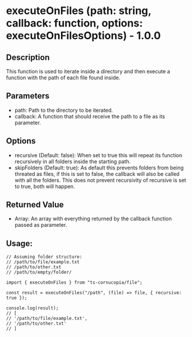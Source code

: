 # executeOnFiles (path: string, callback: function, options: executeOnFilesOptions) - 1.0.0

## Description

This function is used to iterate inside a directory and then execute a function with the path of each file found inside.

## Parameters

-   path: Path to the directory to be iterated.
-   callback: A function that should receive the path to a file as its parameter.

## Options

-   recursive (Default: false): When set to true this will repeat its function recursively in all folders inside the starting path.
-   skipFolders (Default: true): As default this prevents folders from being threated as files, if this is set to false, the callback will also be called with all the folders. This does not prevent recursivity of recursive is set to true, both will happen.

## Returned Value

-   Array<any>: An array with everything returned by the callback function passed as parameter.

## Usage:

```
// Assuming folder structure:
// /path/to/file/example.txt
// /path/to/other.txt
// /path/to/empty/folder/

import { executeOnFiles } from "ts-cornucopia/file";

const result = executeOnFiles("/path", (file) => file, { recursive: true });

console.log(result);
// [
// '/path/to/file/example.txt',
// '/path/to/other.txt'
// ]
```
